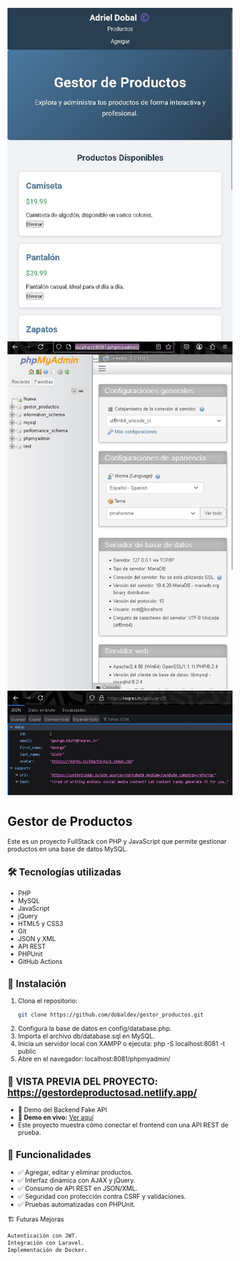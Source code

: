 ![👀 Portada Front](GestordeProductos.jpg)
![👀 Portada Back](phpMyAdmin.jpg)
![👀 API Demo](DemoAPI.jpg)

# Gestor de Productos

Este es un proyecto FullStack con PHP y JavaScript que permite gestionar productos en una base de datos MySQL.  

## 🛠 Tecnologías utilizadas
- PHP
- MySQL
- JavaScript
- jQuery
- HTML5 y CSS3
- Git
- JSON y XML
- API REST
- PHPUnit
- GitHub Actions

## 🚀 Instalación
1. Clona el repositorio:
   ```sh
   git clone https://github.com/dobaldev/gestor_productos.git
2. Configura la base de datos en config/database.php.
3. Importa el archivo db/database.sql en MySQL.
4. Inicia un servidor local con XAMPP o ejecuta:
php -S localhost:8081 -t public
5. Abre en el navegador:
localhost:8081/phpmyadmin/

## 👀 VISTA PREVIA DEL PROYECTO: https://gestordeproductosad.netlify.app/

- 👀 Demo del Backend Fake API
- 🔗 **Demo en vivo:** [Ver aquí](https://reqres.in/api/users/1)
- Este proyecto muestra cómo conectar el frontend con una API REST de prueba.

## 📌 Funcionalidades

- ✅ Agregar, editar y eliminar productos.
- ✅ Interfaz dinámica con AJAX y jQuery.
- ✅ Consumo de API REST en JSON/XML.
- ✅ Seguridad con protección contra CSRF y validaciones.
- ✅ Pruebas automatizadas con PHPUnit.

🏗 Futuras Mejoras

    Autenticación con JWT.
    Integración con Laravel.
    Implementación de Docker.
